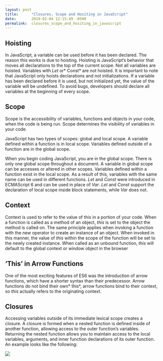 ```yaml
---
layout: post
title:      "Closures, Scope and Hositing in JavaScript"
date:       2019-02-04 12:15:49 -0500
permalink:  closures_scope_and_hositing_in_javascript
---
```



## **Hoisting**

In JavaScript, a variable can be used before it has been declared. The reason this works is due to hoisting. Hoisting is JavaScript’s behavior that moves all declarations to the top of the current scope.  Not all variables are hoisted. Variables with *Let* or* Const* are not hoisted. It is important to note that JavaScript only hoists declarations and not initializations. If a variable has been declared before it is used, but not initialized yet, the value of the variable will be undefined.  To avoid bugs, developers should declare all variables at the beginning of every scope. 

## **Scope**

Scope is the accessibility of variables, functions and objects in your code, when the code is being run. Scope determines the visibility of variables in your code. 

JavaScript has two types of scopes: global and local scope. A variable defined within a function is in local scope. Variables defined outside of a function are in the global scope. 

When you begin coding JavaScript, you are in the global scope. There is only one global scope throughout a document. A variable in global scope can be accesses or altered in other scopes. Variables defined within a function exist in the local scope. As a result of this, variables with the same name can be used in different functions. 
*Let* and *Const* were introduced in ECMAScript 6 and can be used in place of *Var*. *Let* and *Const* support the declaration of local scope inside block statements, while *Var* does not. 

## **Context**

Context is used to refer to the value of this in a portion of your code. When a function is called as a method of an object, *this* is set to the object the method is called on. The same principle applies when invoking a function with the new operator to create an instance of an object. When invoked in this manner, the value of *this* within the scope of the function will be set to the newly created instance. When called as an unbound function, *this* will default to the global context or window object in the browser 

## **‘This’ in Arrow Functions**

One of the most exciting features of ES6 was the introduction of arrow functions, which have a shorter syntax than their predecessor. Arrow functions do not bind their own* this*, arrow functions bind to their context, so *this* actually refers to the originating context. 

## **Closures**

Accessing variables outside of its immediate lexical scope creates a closure. A closure is formed when a nested function is defined inside of another function, allowing access to the outer function’s variables. Returning the nested function allows you to maintain access to the local variables, arguments, and inner function declarations of its outer function. An example looks like the following:

 ![](http://dmitriilin.com/wp-content/uploads/2018/05/use-closures-for-custom-js-variables-in-GTM-closure-min.jpghttp://)
 



